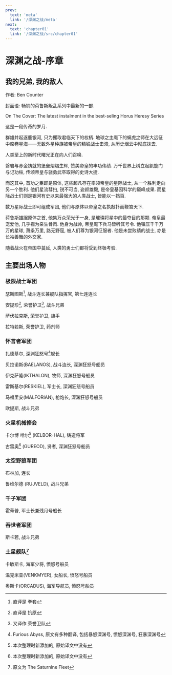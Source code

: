 ```yaml
---
prev:
  text: 'meta'
  link: '/深渊之战/meta'
next:
  text: 'chapter01'
  link: '/深渊之战/src/chapter01'
---
```


# 深渊之战-序章

## 我的兄弟, 我的敌人

作者: Ben Counter

封面语: 畅销的荷鲁斯叛乱系列中最新的一部.

On The Cover: The latest instalment in the best-seling Horus Heresy Series

这是一段传奇的岁月.

群雄并起逐鹿银河, 只为攫取君临天下的权柄. 地球之主麾下的螭虎之师在大远征中席卷星海——无数外星种族被帝皇的精锐战士击溃, 从历史烟云中彻底抹去.

人类至上的新时代曙光正在向人们召唤.

磐岩与赤金铸就的堡垒熠熠生辉, 赞美帝皇的丰功伟绩. 万千世界上树立起凯旋门与记功柱, 传颂帝皇与骁勇武卒取得的史诗大捷.

而这其中, 首功之臣即是原体, 这些超凡存在率领帝皇的星际战士, 从一个胜利走向另一个胜利. 他们星流彗扫, 锐不可当, 姿颜雄毅, 是帝皇基因科学的巅峰成果. 而星际战士们则是银河有史以来最强大的人类战士, 皆能以一挡百.

数万星际战士即可组成军团, 他们与原体以帝皇之名执敲扑而鞭笞天下.

荷鲁斯雄踞原体之首, 他集万众荣光于一身, 是璀璨将星中的最夺目的那颗. 帝皇最宠爱他, 几乎视为亲生骨肉. 他身为战帅, 帝皇麾下兵马皆听其号令. 他镇压千千万万的星球, 萧条万里, 路无野寇, 被人们尊为银河征服者. 他是未尝败绩的战士, 亦是长袖善舞的外交家.

随着战火在帝国中蔓延, 人类的勇士们都将受到终极考验.

## 主要出场人物

### 极限战士军团

瑟斯图斯[^深渊之战-序章-1], 战斗连长兼舰队指挥官, 第七连连长

安提珍[^深渊之战-序章-2], 荣誉护卫[^深渊之战-序章-3], 战斗兄弟

萨伏拉克斯, 荣誉护卫, 旗手

拉特若斯, 荣誉护卫, 药剂师

[^深渊之战-序章-1]: 直译是 拳套

[^深渊之战-序章-2]: 直译是 抗原

[^深渊之战-序章-3]: 又译作 荣誉卫队

### 怀言者军团

扎德基尔, 深渊狂怒号[^深渊之战-序章-4]舰长

贝拉诺斯(BAELANOS), 战斗连长, 深渊狂怒号船员

伊克萨隆(IKTHALON), 牧师, 深渊狂怒号船员

雷斯基尔(RESKIEL), 军士长, 深渊狂怒号船员

马福里安(MALFORIAN), 枪炮长, 深渊狂怒号船员

欧提斯, 战斗兄弟

[^深渊之战-序章-4]: Furious Abyss, 原文有多种翻译, 包括暴怒深渊号, 愤怒深渊号, 狂暴深渊号

### 火星机械修会

卡尔博 哈尔[^深渊之战-序章-5] (KELBOR-HAL), 铸造将军

古雷奥[^深渊之战-序章-5] (GUREOD), 贤者, 深渊狂怒号船员

[^深渊之战-序章-5]: 本次整理时新添加的, 原始译文中没有

### 太空野狼军团

布林加, 连长

鲁维尔德 (RUJVELD), 战斗兄弟

### 千子军团

霍蒂普, 军士长兼残月号船长

### 吞世者军团

斯卡若, 战斗兄弟

### 土星舰队[^深渊之战-序章-6]

卡敏斯卡, 海军少将, 愤怒号船员

温克米亚(VENKMYER), 女船长, 愤怒号船员

奥斯卡(ORCADUS), 海军导航员, 愤怒号船员

[^深渊之战-序章-6]: 原文为 The Saturnine Fleet
